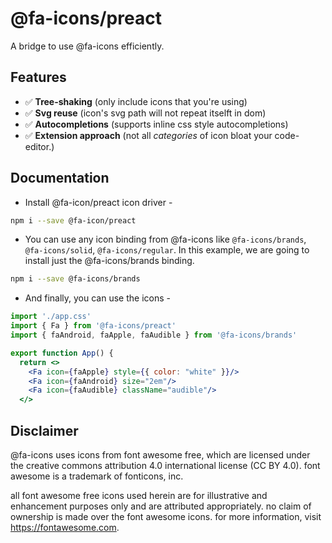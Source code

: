 
# @fa-icons/preact

A bridge to use @fa-icons efficiently.

## Features

- ✅ **Tree-shaking** (only include icons that you're using)
- ✅ **Svg reuse** (icon's svg path will not repeat itselft in dom)
- ✅ **Autocompletions** (supports inline css style autocompletions)
- ✅ **Extension approach** (not all *categories* of icon bloat your code-editor.)

## Documentation

- Install @fa-icon/preact icon driver -
```sh
npm i --save @fa-icon/preact
```

- You can use any icon binding from @fa-icons like `@fa-icons/brands`, `@fa-icons/solid`, `@fa-icons/regular`. In this example, we are going to install just the @fa-icons/brands binding.
```sh
npm i --save @fa-icons/brands
```

- And finally, you can use the icons -
```jsx
import './app.css'
import { Fa } from '@fa-icons/preact'
import { faAndroid, faApple, faAudible } from '@fa-icons/brands'

export function App() {
  return <>
    <Fa icon={faApple} style={{ color: "white" }}/>
    <Fa icon={faAndroid} size="2em"/>
    <Fa icon={faAudible} className="audible"/>
  </>
```

## Disclaimer

@fa-icons uses icons from font awesome free, which are licensed under the creative commons attribution 4.0 international license (CC BY 4.0). font awesome is a trademark of fonticons, inc.

all font awesome free icons used herein are for illustrative and enhancement purposes only and are attributed appropriately. no claim of ownership is made over the font awesome icons. for more information, visit https://fontawesome.com.

